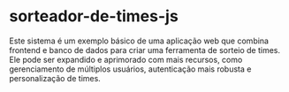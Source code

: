# sorteador-de-times-js
Este sistema é um exemplo básico de uma aplicação web que combina frontend e banco de dados para criar uma ferramenta de sorteio de times. Ele pode ser expandido e aprimorado com mais recursos, como gerenciamento de múltiplos usuários, autenticação mais robusta e personalização de times.
